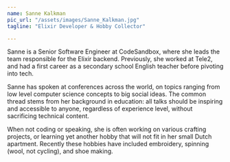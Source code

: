 ```yaml
---
name: Sanne Kalkman
pic_url: "/assets/images/Sanne_Kalkman.jpg"
tagline: "Elixir Developer & Hobby Collector"

---
```

Sanne is a Senior Software Engineer at CodeSandbox, where she leads the team responsible for the Elixir backend. Previously, she worked at Tele2, and had a first career as a secondary school English teacher before pivoting into tech.

Sanne has spoken at conferences across the world, on topics ranging from low level computer science concepts to big social ideas. The common thread stems from her background in education: all talks should be inspiring and accessible to anyone, regardless of experience level, without sacrificing technical content.

When not coding or speaking, she is often working on various crafting projects, or learning yet another hobby that will not fit in her small Dutch apartment. Recently these hobbies have included embroidery, spinning (wool, not cycling), and shoe making.

